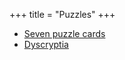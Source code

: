 +++
title = "Puzzles"
+++

- [Seven puzzle cards](https://puzzling.stackexchange.com/questions/22684/seven-puzzle-cards)
- [Dyscryptia](https://puzzling.stackexchange.com/questions/11824/help-me-learn-to-speak-susans-language)
